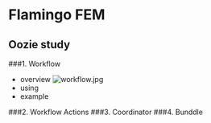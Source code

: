 # Flamingo FEM
## Oozie study
###1. Workflow
  - overview
    ![workflow.jpg](C:\Users\EXEM\Documents\test)
  - using
  - example
  
###2. Workflow Actions
###3. Coordinator
###4. Bunddle
